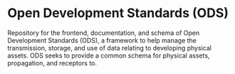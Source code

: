 # Open Development Standards (ODS)
Repository for the frontend, documentation, and schema of Open Development Standards (ODS), a framework to help manage the transmission, storage, and use of data relating to developing physical assets. ODS seeks to provide a common schema for physical assets, propagation, and receptors to.
